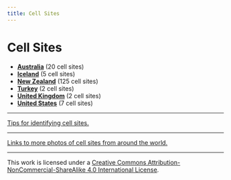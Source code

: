 ```yaml
---
title: Cell Sites
---
```


# Cell Sites

* **[Australia](au)** (20 cell sites)
* **[Iceland](is)** (5 cell sites)
* **[New Zealand](nz)** (125 cell sites)
* **[Turkey](tr)** (2 cell sites)
* **[United Kingdom](gb)** (2 cell sites)
* **[United States](us)** (7 cell sites)

---

[Tips for identifying cell sites.](ident)

---

[Links to more photos of cell sites from around the world.](links)

---

This work is licensed under a [Creative Commons Attribution-NonCommercial-ShareAlike 4.0 International License](http://creativecommons.org/licenses/by-nc-sa/4.0/).
